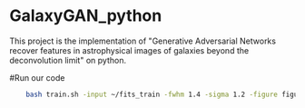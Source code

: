 # GalaxyGAN_python
This project is the implementation of "Generative Adversarial Networks recover features in astrophysical images of galaxies beyond the deconvolution limit" on python. 

#Run our code
```bash
	bash train.sh -input ~/fits_train -fwhm 1.4 -sigma 1.2 -figure figures -gpu 1 -model models
```
